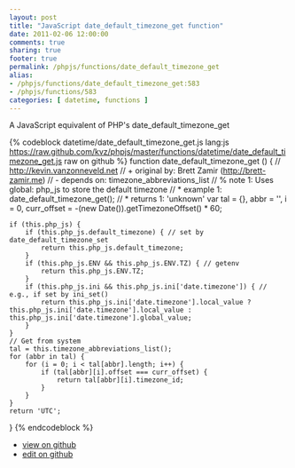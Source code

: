 ```yaml
---
layout: post
title: "JavaScript date_default_timezone_get function"
date: 2011-02-06 12:00:00
comments: true
sharing: true
footer: true
permalink: /phpjs/functions/date_default_timezone_get
alias:
- /phpjs/functions/date_default_timezone_get:583
- /phpjs/functions/583
categories: [ datetime, functions ]
---
```

A JavaScript equivalent of PHP's date_default_timezone_get
<!-- more -->
{% codeblock datetime/date_default_timezone_get.js lang:js https://raw.github.com/kvz/phpjs/master/functions/datetime/date_default_timezone_get.js raw on github %}
function date_default_timezone_get () {
    // http://kevin.vanzonneveld.net
    // +   original by: Brett Zamir (http://brett-zamir.me)
    // -    depends on: timezone_abbreviations_list
    // %        note 1: Uses global: php_js to store the default timezone
    // *     example 1: date_default_timezone_get();
    // *     returns 1: 'unknown'
    var tal = {},
        abbr = '',
        i = 0,
        curr_offset = -(new Date()).getTimezoneOffset() * 60;

    if (this.php_js) {
        if (this.php_js.default_timezone) { // set by date_default_timezone_set
            return this.php_js.default_timezone;
        }
        if (this.php_js.ENV && this.php_js.ENV.TZ) { // getenv
            return this.php_js.ENV.TZ;
        }
        if (this.php_js.ini && this.php_js.ini['date.timezone']) { // e.g., if set by ini_set()
            return this.php_js.ini['date.timezone'].local_value ? this.php_js.ini['date.timezone'].local_value : this.php_js.ini['date.timezone'].global_value;
        }
    }
    // Get from system
    tal = this.timezone_abbreviations_list();
    for (abbr in tal) {
        for (i = 0; i < tal[abbr].length; i++) {
            if (tal[abbr][i].offset === curr_offset) {
                return tal[abbr][i].timezone_id;
            }
        }
    }
    return 'UTC';
}
{% endcodeblock %}
<ul>
 <li><a href="https://github.com/kvz/phpjs/blob/master/functions/datetime/date_default_timezone_get.js">view on github</a></li>
 <li><a href="https://github.com/kvz/phpjs/edit/master/functions/datetime/date_default_timezone_get.js">edit on github</a></li>
</ul>
